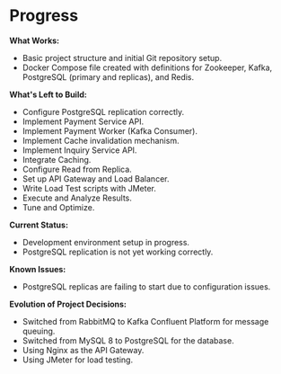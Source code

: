 # Progress

**What Works:**

*   Basic project structure and initial Git repository setup.
*   Docker Compose file created with definitions for Zookeeper, Kafka, PostgreSQL (primary and replicas), and Redis.

**What's Left to Build:**

*   Configure PostgreSQL replication correctly.
*   Implement Payment Service API.
*   Implement Payment Worker (Kafka Consumer).
*   Implement Cache invalidation mechanism.
*   Implement Inquiry Service API.
*   Integrate Caching.
*   Configure Read from Replica.
*   Set up API Gateway and Load Balancer.
*   Write Load Test scripts with JMeter.
*   Execute and Analyze Results.
*   Tune and Optimize.

**Current Status:**

*   Development environment setup in progress.
*   PostgreSQL replication is not yet working correctly.

**Known Issues:**

*   PostgreSQL replicas are failing to start due to configuration issues.

**Evolution of Project Decisions:**

*   Switched from RabbitMQ to Kafka Confluent Platform for message queuing.
*   Switched from MySQL 8 to PostgreSQL for the database.
*   Using Nginx as the API Gateway.
*   Using JMeter for load testing.
